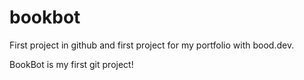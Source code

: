 # bookbot
First project in github and first project for my portfolio with bood.dev.

BookBot is my first git project!
